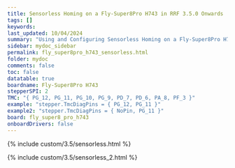 ```yaml
---
title: Sensorless Homing on a Fly-Super8Pro H743 in RRF 3.5.0 Onwards
tags: []
keywords: 
last_updated: 10/04/2024
summary: "Using and Configuring Sensorless Homing on a Fly-Super8Pro H743"
sidebar: mydoc_sidebar
permalink: fly_super8pro_h743_sensorless.html
folder: mydoc
comments: false
toc: false
datatable: true
boardname: Fly-Super8Pro H743
stepperSPI: 2
TMC: "{ PG_12, PG_11, PG_10, PG_9, PD_7, PD_6, PA_8, PF_3 }"
example: "stepper.TmcDiagPins = { PG_12, PG_11 }"
example2: "stepper.TmcDiagPins = { NoPin, PG_11 }"
board: fly_super8_pro_h743
onboardDrivers: false
---
```


{% include custom/3.5/sensorless.html %}

{% include custom/3.5/sensorless_2.html %}
